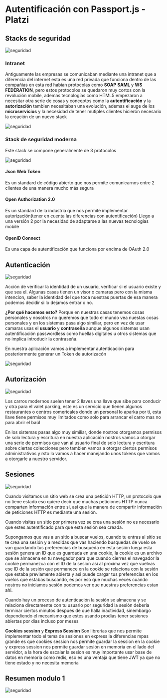 # Autentificación con Passport.js - Platzi
## Stacks de seguridad

![seguridad](./md/seguridad-1.jpg)

### Intranet
Antiguamente las empresas se comunicaban mediante una intranet que a diferencia del internet esta es una red privada que funciona dentro de las compañias en esta red habian protocolas como **SOAP** **SAML** y **WS FEDERATION**, pero estos protocolos se quedaron muy cortos con la revolución mobile, ademas tecnologías como HTML5 empezaron a necesitar otra serie de cosas y conceptos como la __autentificación__ y la __autorización__ tambien necesitaban una evolución, ademas el auge de los __microservicios__ y la necesidad de tener mutiples clientes hicierón necesario la creación de un nuevo stack

![seguridad](./md/seguridad-2.jpg)

### Stack de seguridad moderna
Este stack se compone generalmente de 3 protocolos

![seguridad](./md/seguridad-3.jpg)

#### Json Web Token
Es un standard de código abierto que nos permite comunicarnos entre 2 clientes de una manera mucho más segura 
#### Open Authorization 2.0
Es un standard de la industria que nos permite implementar autorización(tener en cuenta las diferencias con autentificación)
Llego a una versión 2 por la necesidad de adaptarse a las nuevas tecnologias mobile
#### OpenID Connect
Es una capa de autentificación que funciona por encima de OAuth 2.0
## Autenticación

![seguridad](./md/seguridad-4.jpg)

Acción de verificar la identidad de un usuario, verificar si el usuario existe y que sea el.
Algunas casas tienen un visor o camaras pero con la misma intencion, saber la identidad del que toca nuestras puertas de esa manera podemos decidir si lo dejamos entrar o no.

**¿Por qué hacemos esto?**
Porque en nuestras casas tenemos cosas personales y nosotros no queremos que todo el mundo vea nuestas cosas personales y en los sistemas pasa algo similiar, pero en vez de usar camaras usas el __usuario__ y __contraseña__ aunque algunos sistemas usan autentificación passwordless como huellas digitales u otros sistemas que no implica introducir la contraseña.

En nuestra aplicación vamos a implementar autenticación para posteriormente generar un Token de autorizacón

![seguridad](./md/seguridad-5.jpg)

## Autorización

![seguridad](./md/seguridad-6.jpg)

Los carros modernos suelen tener 2 llaves una llave que sibe para conducir y otra para el valet parking, este es un servicio que tienen algunos restaurantes o centros comericales donde un personal lo aparka por ti, esta llave tiene permisos muy limitados como solo para arrancar el carro mas no para abrir el baúl

En los sistemas pasas algo muy similiar, donde nostros otorgamos permisos de solo lectura y escritura en nuestra aplicación nostros vamos a otorgar una serie de permisos que van al usuario final de solo lectura y escritura sobre ciertas colecciones pero tambien vamos a otorgar ciertos permisos administrativos y rsto lo vamos a hacer manejando unos tokens que vamos a otorgarle a nuestro servidor.

## Sesiones
![seguridad](./md/seguridad-7.jpg)

Cuando visitamos un sitio web se crea una petición HTTP, un protocolo que no tiene estado eso quiere decir que muchas peticiones HTTP nunca comparten información entre si, asi que la manera de compartir información de peticiones HTTP es mediante una sesión.

Cuando visitas un sitio por primera vez se crea una sesión no es necesario que estes autentificado para que esta sesión sea creada.

Supongamos que vas a un sitio a buscar vuelos, cuando tu entras al sitio se te crea una sesión y a medidas que vas haciendo busquedas de vuelo se van guardando tus preferencias de busqueda en esta sesión luega esta sesión genera un ID que es guardada en una cookie, la cookie es un archivo que se almacena en tu navegador para que cuando cierres el navegador la cookie permanezca con el ID de la sesión asi al proxima vez que vuelvas ese ID de la sesión que permanece en la cookie se relaciona con la sesión que estaba previamente abierta y asi puede cargar tus preferencias en los vuelos que estabas buscando, es por eso que muchas veces cuando nostros no iniciamos sesión podemos ver que nuestras preferencias estan ahi.

 Cuando hay un proceso de autenticación la sesión se almacena y se relaciona directamente con tu usuario por seguridad la sesión deberia terminar ciertos minutos despues de que halla inactividad, sinembargo dependiendo el mecanismo que estes usando prodias tener sesiones abiertas por dias incluso por meses

 __Cookies session__ y __Express Session__  Son librerias que nos permite implementar todo el tema de sesiones en express la diferencias mpas grande es que cookies session nos permite guardar la session en la cookie y express session nos permite guardar sesión en memoria en el lado del servidor, a la hora de escalar la sesion es muy importante usar base de datos en memoria como redis, eso es una ventaja que tiene JWT ya que no tiene estado y no necesita memoria 

 ## Resumen modulo 1
 
![seguridad](./md/seguridad-8.jpg)

